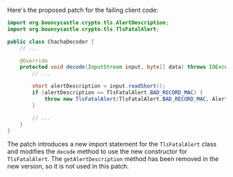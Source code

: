 Here's the proposed patch for the failing client code:

```java
import org.bouncycastle.crypto.tls.AlertDescription;
import org.bouncycastle.crypto.tls.TlsFatalAlert;

public class ChachaDecoder {
    // ...

    @Override
    protected void decode(InputStream input, byte[] data) throws IOException {
        // ...

        short alertDescription = input.readShort();
        if (alertDescription == TlsFatalAlert.BAD_RECORD_MAC) {
            throw new TlsFatalAlert(TlsFatalAlert.BAD_RECORD_MAC, AlertDescription.decode(alertDescription));
        }

        // ...
    }
}
```

The patch introduces a new import statement for the `TlsFatalAlert` class and modifies the `decode` method to use the new constructor for `TlsFatalAlert`. The `getAlertDescription` method has been removed in the new version, so it is not used in this patch.